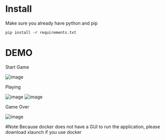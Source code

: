 # Install
Make sure you already have python and pip

`pip install -r requirements.txt`

# DEMO
Start Game

![image](https://github.com/user-attachments/assets/716b55cc-6223-47a2-8d42-23f2dcef5043)

Playing

![image](https://github.com/user-attachments/assets/1430d971-c9f5-4093-be05-0995867c15b3)
![image](https://github.com/user-attachments/assets/4d8a1533-3d70-4cac-9a19-f9d6036570e8)

Game Over

![image](https://github.com/user-attachments/assets/d110c5bf-f8a7-4ee6-8aa2-d93381db5235)


#Note
Because docker does not have a GUI to run the application, please download xlaunch if you use docker
